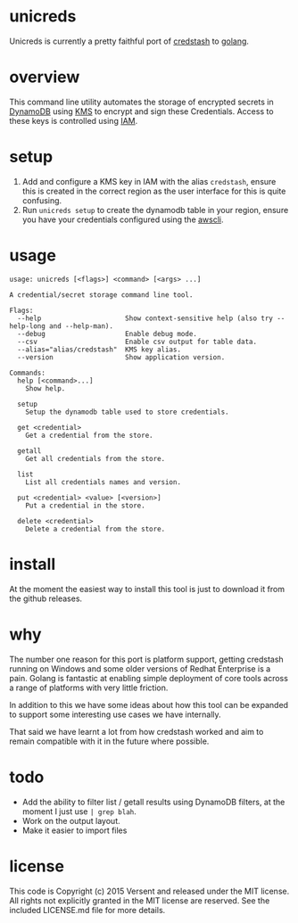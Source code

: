 # unicreds

Unicreds is currently a pretty faithful port of [credstash](https://github.com/fugue/credstash) to [golang](https://golang.org/).

# overview

This command line utility automates the storage of encrypted secrets in [DynamoDB](https://aws.amazon.com/dynamodb/) using [KMS](https://aws.amazon.com/kms/) to encrypt and sign these Credentials. Access to these keys is controlled using [IAM](https://aws.amazon.com/iam/).

# setup

1. Add and configure a KMS key in IAM with the alias `credstash`, ensure this is created in the correct region as the user interface for this is quite confusing.
2. Run `unicreds setup` to create the dynamodb table in your region, ensure you have your credentials configured using the [awscli](https://aws.amazon.com/cli/).

# usage

```
usage: unicreds [<flags>] <command> [<args> ...]

A credential/secret storage command line tool.

Flags:
  --help                     Show context-sensitive help (also try --help-long and --help-man).
  --debug                    Enable debug mode.
  --csv                      Enable csv output for table data.
  --alias="alias/credstash"  KMS key alias.
  --version                  Show application version.

Commands:
  help [<command>...]
    Show help.

  setup
    Setup the dynamodb table used to store credentials.

  get <credential>
    Get a credential from the store.

  getall
    Get all credentials from the store.

  list
    List all credentials names and version.

  put <credential> <value> [<version>]
    Put a credential in the store.

  delete <credential>
    Delete a credential from the store.
```

# install

At the moment the easiest way to install this tool is just to download it from the github releases.

# why

The number one reason for this port is platform support, getting credstash running on Windows and some older versions of Redhat Enterprise is a pain. Golang is fantastic at enabling simple deployment of core tools across a range of platforms with very little friction.

In addition to this we have some ideas about how this tool can be expanded to support some interesting use cases we have internally.

That said we have learnt a lot from how credstash worked and aim to remain compatible with it in the future where possible.

# todo

* Add the ability to filter list / getall results using DynamoDB filters, at the moment I just use `| grep blah`.
* Work on the output layout.
* Make it easier to import files

# license

This code is Copyright (c) 2015 Versent and released under the MIT license. All rights not explicitly granted in the MIT license are reserved. See the included LICENSE.md file for more details.
